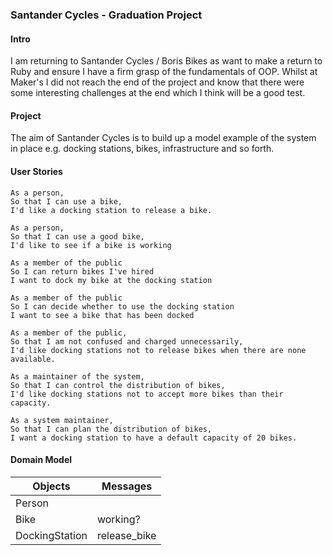 ### Santander Cycles - Graduation Project ###

#### Intro ####

I am returning to Santander Cycles / Boris Bikes as want to make a return to Ruby and ensure I have a firm grasp of the fundamentals of OOP.  Whilst at Maker's I did not reach the end of the project and know that there were some interesting challenges at the end which I think will be a good test.

#### Project ####

The aim of Santander Cycles is to build up a model example of the system in place e.g. docking stations, bikes, infrastructure and so forth.  

#### User Stories ####

```
As a person,
So that I can use a bike,
I'd like a docking station to release a bike.

As a person,
So that I can use a good bike,
I'd like to see if a bike is working

As a member of the public
So I can return bikes I've hired
I want to dock my bike at the docking station

As a member of the public
So I can decide whether to use the docking station
I want to see a bike that has been docked

As a member of the public,
So that I am not confused and charged unnecessarily,
I'd like docking stations not to release bikes when there are none available.

As a maintainer of the system,
So that I can control the distribution of bikes,
I'd like docking stations not to accept more bikes than their capacity.

As a system maintainer,
So that I can plan the distribution of bikes,
I want a docking station to have a default capacity of 20 bikes.
```

#### Domain Model ####

Objects  | Messages
------------- | -------------
Person  |
Bike  | working?
DockingStation | release_bike
